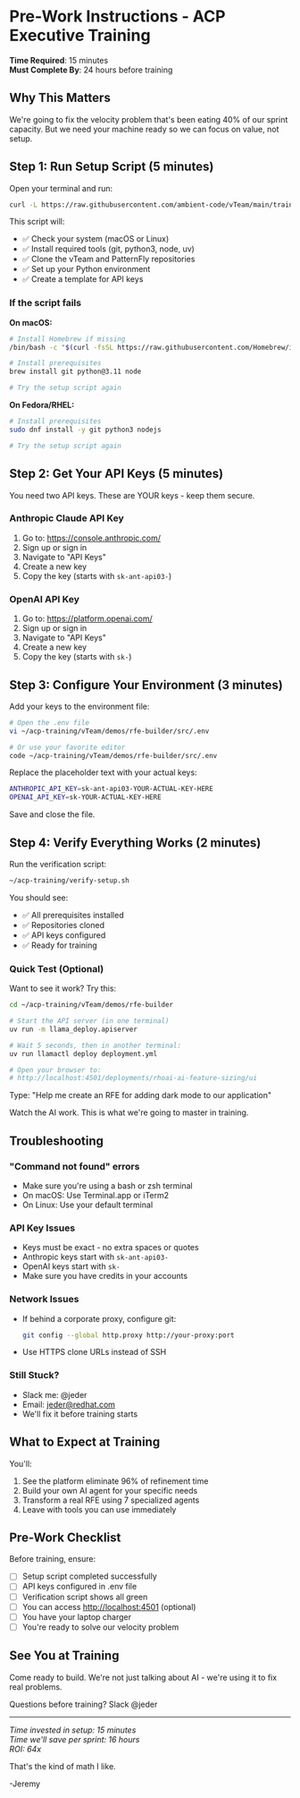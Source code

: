 # Pre-Work Instructions - ACP Executive Training

**Time Required**: 15 minutes  
**Must Complete By**: 24 hours before training

## Why This Matters

We're going to fix the velocity problem that's been eating 40% of our sprint capacity. But we need your machine ready so we can focus on value, not setup.

## Step 1: Run Setup Script (5 minutes)

Open your terminal and run:

```bash
curl -L https://raw.githubusercontent.com/ambient-code/vTeam/main/training/setup-acp-training.sh | bash
```

This script will:

- ✅ Check your system (macOS or Linux)
- ✅ Install required tools (git, python3, node, uv)
- ✅ Clone the vTeam and PatternFly repositories
- ✅ Set up your Python environment
- ✅ Create a template for API keys

### If the script fails

**On macOS:**

```bash
# Install Homebrew if missing
/bin/bash -c "$(curl -fsSL https://raw.githubusercontent.com/Homebrew/install/HEAD/install.sh)"

# Install prerequisites
brew install git python@3.11 node

# Try the setup script again
```

**On Fedora/RHEL:**

```bash
# Install prerequisites
sudo dnf install -y git python3 nodejs

# Try the setup script again
```

## Step 2: Get Your API Keys (5 minutes)

You need two API keys. These are YOUR keys - keep them secure.

### Anthropic Claude API Key

1. Go to: <https://console.anthropic.com/>
2. Sign up or sign in
3. Navigate to "API Keys"
4. Create a new key
5. Copy the key (starts with `sk-ant-api03-`)

### OpenAI API Key

1. Go to: <https://platform.openai.com/>
2. Sign up or sign in
3. Navigate to "API Keys"
4. Create a new key
5. Copy the key (starts with `sk-`)

## Step 3: Configure Your Environment (3 minutes)

Add your keys to the environment file:

```bash
# Open the .env file
vi ~/acp-training/vTeam/demos/rfe-builder/src/.env

# Or use your favorite editor
code ~/acp-training/vTeam/demos/rfe-builder/src/.env
```

Replace the placeholder text with your actual keys:

```bash
ANTHROPIC_API_KEY=sk-ant-api03-YOUR-ACTUAL-KEY-HERE
OPENAI_API_KEY=sk-YOUR-ACTUAL-KEY-HERE
```

Save and close the file.

## Step 4: Verify Everything Works (2 minutes)

Run the verification script:

```bash
~/acp-training/verify-setup.sh
```

You should see:

- ✅ All prerequisites installed
- ✅ Repositories cloned
- ✅ API keys configured
- ✅ Ready for training

### Quick Test (Optional)

Want to see it work? Try this:

```bash
cd ~/acp-training/vTeam/demos/rfe-builder

# Start the API server (in one terminal)
uv run -m llama_deploy.apiserver

# Wait 5 seconds, then in another terminal:
uv run llamactl deploy deployment.yml

# Open your browser to:
# http://localhost:4501/deployments/rhoai-ai-feature-sizing/ui
```

Type: "Help me create an RFE for adding dark mode to our application"

Watch the AI work. This is what we're going to master in training.

## Troubleshooting

### "Command not found" errors

- Make sure you're using a bash or zsh terminal
- On macOS: Use Terminal.app or iTerm2
- On Linux: Use your default terminal

### API Key Issues

- Keys must be exact - no extra spaces or quotes
- Anthropic keys start with `sk-ant-api03-`
- OpenAI keys start with `sk-`
- Make sure you have credits in your accounts

### Network Issues

- If behind a corporate proxy, configure git:

  ```bash
  git config --global http.proxy http://your-proxy:port
  ```

- Use HTTPS clone URLs instead of SSH

### Still Stuck?

- Slack me: @jeder
- Email: <jeder@redhat.com>
- We'll fix it before training starts

## What to Expect at Training

You'll:

1. See the platform eliminate 96% of refinement time
2. Build your own AI agent for your specific needs
3. Transform a real RFE using 7 specialized agents
4. Leave with tools you can use immediately

## Pre-Work Checklist

Before training, ensure:

- [ ] Setup script completed successfully
- [ ] API keys configured in .env file
- [ ] Verification script shows all green
- [ ] You can access <http://localhost:4501> (optional)
- [ ] You have your laptop charger
- [ ] You're ready to solve our velocity problem

## See You at Training

Come ready to build. We're not just talking about AI - we're using it to fix real problems.

Questions before training? Slack @jeder

---

*Time invested in setup: 15 minutes*  
*Time we'll save per sprint: 16 hours*  
*ROI: 64x*

That's the kind of math I like.

-Jeremy
